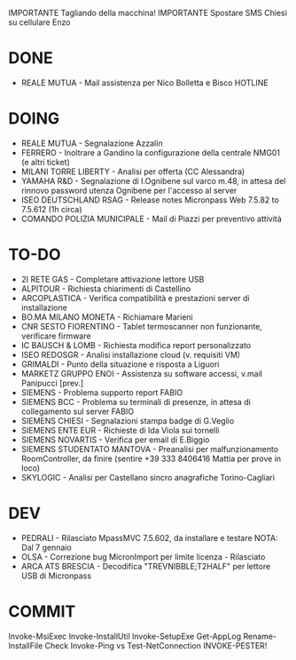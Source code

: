 IMPORTANTE Tagliando della macchina!
IMPORTANTE Spostare SMS Chiesi su cellulare Enzo


# DONE
- REALE MUTUA - Mail assistenza per Nico Bolletta e Bisco HOTLINE



# DOING
- REALE MUTUA - Segnalazione Azzalin
- FERRERO - Inoltrare a Gandino la configurazione della centrale NMG01 (e altri ticket)
- MILANI TORRE LIBERTY - Analisi per offerta (CC Alessandra)
- YAMAHA R&D - Segnalazione di I.Ognibene sul varco m.48, in attesa del rinnovo password utenza Ognibene per l'accesso al server
- ISEO DEUTSCHLAND RSAG - Release notes Micronpass Web 7.5.82 to 7.5.612 (1h circa)
- COMANDO POLIZIA MUNICIPALE - Mail di Piazzi per preventivo attività


# TO-DO
- 2I RETE GAS - Completare attivazione lettore USB
- ALPITOUR - Richiesta chiarimenti di Castellino
- ARCOPLASTICA - Verifica compatibilità e prestazioni server di installazione
- BO.MA MILANO MONETA - Richiamare Marieni
- CNR SESTO FIORENTINO - Tablet termoscanner non funzionante, verificare firmware
- IC BAUSCH & LOMB - Richiesta modifica report personalizzato
- ISEO REDOSGR - Analisi installazione cloud (v. requisiti VM)
- GRIMALDI - Punto della situazione e risposta a Liguori
- MARKETZ GRUPPO ENOI - Assistenza su software accessi, v.mail Panipucci [prev.]
- SIEMENS - Problema supporto report FABIO
- SIEMENS BCC - Problema su terminali di presenze, in attesa di collegamento sul server FABIO
- SIEMENS CHIESI - Segnalazioni stampa badge di G.Veglio
- SIEMENS ENTE EUR - Richieste di Ida Viola sui tornelli
- SIEMENS NOVARTIS - Verifica per email di E.Biggio
- SIEMENS STUDENTATO MANTOVA - Preanalisi per malfunzionamento RoomController, da finire (sentire +39 333 8406416 Mattia per prove in loco)
- SKYLOGIC - Analisi per Castellano sincro anagrafiche Torino-Cagliari


# DEV
- PEDRALI - Rilasciato MpassMVC 7.5.602, da installare e testare NOTA: Dal 7 gennaio
- OLSA - Correzione bug MicronImport per limite licenza - Rilasciato
- ARCA ATS BRESCIA - Decodifica "TREVNIBBLE;T2HALF" per lettore USB di Micronpass


# COMMIT
Invoke-MsiExec
Invoke-InstallUtil
Invoke-SetupExe
Get-AppLog
Rename-InstallFile
Check Invoke-Ping vs Test-NetConnection
INVOKE-PESTER!